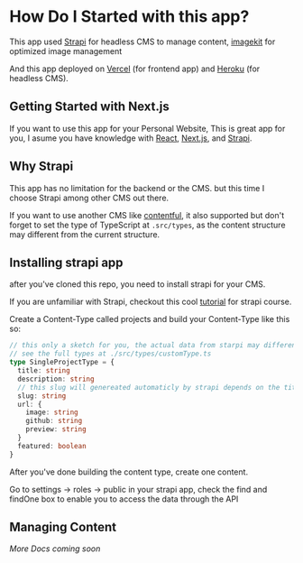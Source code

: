# How Do I Started with this app?

This app used [Strapi](https://strapi.io) for headless CMS to manage content, [imagekit](https://imagekit.io) for optimized image management

And this app deployed on [Vercel](https://vercel.com) (for frontend app) and [Heroku](https://heroku.com) (for headless CMS).

## Getting Started with Next.js

If you want to use this app for your Personal Website, This is great app for you, I asume you have knowledge with [React](https://reactjs.org), [Next.js](https://nextjs.org), and [Strapi](https://strapi.io).

## Why Strapi

This app has no limitation for the backend or the CMS. but this time I choose Strapi among other CMS out there.

If you want to use another CMS like [contentful](https://contentful.com), it also supported but don't forget to set the type of TypeScript at `.src/types`, as the content structure may different from the current structure.

## Installing strapi app

after you've cloned this repo, you need to install strapi for your CMS.

If you are unfamiliar with Strapi, checkout this cool [tutorial](https://youtu.be/599ogMbXIyA) for strapi course.

Create a Content-Type called projects and build your Content-Type like this so:

```ts
// this only a sketch for you, the actual data from starpi may different,
// see the full types at ./src/types/customType.ts
type SingleProjectType = {
  title: string
  description: string
  // this slug will genereated automaticly by strapi depends on the title
  slug: string
  url: {
    image: string
    github: string
    preview: string
  }
  featured: boolean
}
```

After you've done building the content type, create one content.

Go to settings -> roles -> public in your strapi app, check the find and findOne box to enable you to access the data through the API

## Managing Content

_More Docs coming soon_
